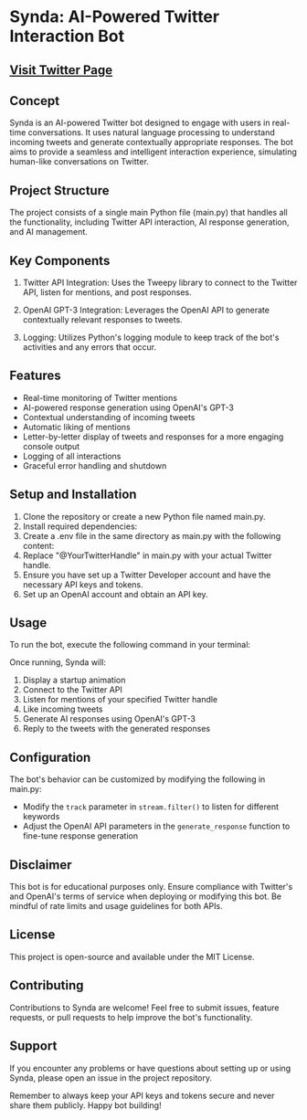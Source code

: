# Synda: AI-Powered Twitter Interaction Bot

## [Visit Twitter Page](https://x.com/SyndaAI_)

## Concept

Synda is an AI-powered Twitter bot designed to engage with users in real-time conversations. It uses natural language processing to understand incoming tweets and generate contextually appropriate responses. The bot aims to provide a seamless and intelligent interaction experience, simulating human-like conversations on Twitter.

## Project Structure

The project consists of a single main Python file (main.py) that handles all the functionality, including Twitter API interaction, AI response generation, and AI management.

## Key Components

1. Twitter API Integration: Uses the Tweepy library to connect to the Twitter API, listen for mentions, and post responses.

2. OpenAI GPT-3 Integration: Leverages the OpenAI API to generate contextually relevant responses to tweets.

3. Logging: Utilizes Python's logging module to keep track of the bot's activities and any errors that occur.

## Features

- Real-time monitoring of Twitter mentions
- AI-powered response generation using OpenAI's GPT-3
- Contextual understanding of incoming tweets
- Automatic liking of mentions
- Letter-by-letter display of tweets and responses for a more engaging console output
- Logging of all interactions
- Graceful error handling and shutdown

## Setup and Installation

1. Clone the repository or create a new Python file named main.py.
2. Install required dependencies:
3. Create a .env file in the same directory as main.py with the following content:
4. Replace "@YourTwitterHandle" in main.py with your actual Twitter handle.
5. Ensure you have set up a Twitter Developer account and have the necessary API keys and tokens.
6. Set up an OpenAI account and obtain an API key.

## Usage

To run the bot, execute the following command in your terminal:

Once running, Synda will:
1. Display a startup animation
2. Connect to the Twitter API
3. Listen for mentions of your specified Twitter handle
4. Like incoming tweets
5. Generate AI responses using OpenAI's GPT-3
6. Reply to the tweets with the generated responses

## Configuration

The bot's behavior can be customized by modifying the following in main.py:
- Modify the `track` parameter in `stream.filter()` to listen for different keywords
- Adjust the OpenAI API parameters in the `generate_response` function to fine-tune response generation

## Disclaimer

This bot is for educational purposes only. Ensure compliance with Twitter's and OpenAI's terms of service when deploying or modifying this bot. Be mindful of rate limits and usage guidelines for both APIs.

## License

This project is open-source and available under the MIT License.

## Contributing

Contributions to Synda are welcome! Feel free to submit issues, feature requests, or pull requests to help improve the bot's functionality.

## Support

If you encounter any problems or have questions about setting up or using Synda, please open an issue in the project repository.

Remember to always keep your API keys and tokens secure and never share them publicly. Happy bot building!
